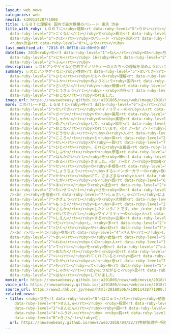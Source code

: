 ```yaml
---
layout: web_news
categories: web
newsid: k10011428771000
title: ＬＧＢＴに理解を 国内で最大規模のパレード 東京 渋谷
title_with_ruby: ＬＧＢＴに<ruby>理解<rt data-ruby-level="5">りかい</rt></ruby>を <ruby>国内<rt
  data-ruby-level="2">こくない</rt></ruby>で<ruby>最大<rt data-ruby-level="4">さいだい</rt></ruby><ruby>規模<rt
  data-ruby-level="6">きぼ</rt></ruby>のパレード <ruby>東京<rt data-ruby-level="2">とうきょう</rt></ruby>
  <ruby>渋谷<rt data-ruby-level="8">しぶや</rt></ruby>
last_modified_at: '2018-05-06T16:44:00+09:00'
datetime: 2018<ruby>年<rt data-ruby-level="1">ねん</rt></ruby>05<ruby>月<rt data-ruby-level="1">がつ</rt></ruby>06<ruby>日<rt
  data-ruby-level="1">にち</rt></ruby> 16<ruby>時<rt data-ruby-level="2">じ</rt></ruby>44<ruby>分<rt
  data-ruby-level="2">ふん</rt></ruby>
description: レズビアンやゲイなど性的マイノリティーの人たちへの理解を深めようという国内で最大規模のパレードが東京・渋谷で行われました。
summary: レズビアンやゲイなど<ruby>性的<rt data-ruby-level="5">せいてき</rt></ruby>マイノリティーの<ruby>人<rt
  data-ruby-level="1">ひと</rt></ruby>たちへの<ruby>理解<rt data-ruby-level="5">りかい</rt></ruby>を<ruby>深<rt
  data-ruby-level="3">ふか</rt></ruby>めようという<ruby>国内<rt data-ruby-level="2">こくない</rt></ruby>で<ruby>最大<rt
  data-ruby-level="4">さいだい</rt></ruby><ruby>規模<rt data-ruby-level="6">きぼ</rt></ruby>のパレードが<ruby>東京<rt
  data-ruby-level="2">とうきょう</rt></ruby>・<ruby>渋谷<rt data-ruby-level="8">しぶや</rt></ruby>で<ruby>行<rt
  data-ruby-level="2">おこな</rt></ruby>われました。
image_url: https://newswebeasy.github.io/ja201805/news/web/image/2018/05/06/K10011428771_1805061651_1805061659_01_02.jpg
more: このパレードは、ＬＧＢＴと<ruby>呼<rt data-ruby-level="6">よ</rt></ruby>ばれるレズビアンやゲイなど<ruby>性的<rt
  data-ruby-level="5">せいてき</rt></ruby>マイノリティーの<ruby>人<rt data-ruby-level="1">ひと</rt></ruby>たちが<ruby>差別<rt
  data-ruby-level="4">さべつ</rt></ruby>や<ruby>偏見<rt data-ruby-level="7">へんけん</rt></ruby>にさらされない<ruby>社会<rt
  data-ruby-level="2">しゃかい</rt></ruby>の<ruby>実現<rt data-ruby-level="5">じつげん</rt></ruby>を<ruby>目指<rt
  data-ruby-level="3">めざ</rt></ruby>して、<ruby>毎年<rt data-ruby-level="2">まいとし</rt></ruby>、<ruby>行<rt
  data-ruby-level="2">おこな</rt></ruby>われています。<br /><br />７<ruby>回目<rt data-ruby-level="2">かいめ</rt></ruby>となることしは、<ruby>同性愛<rt
  data-ruby-level="5">どうせいあい</rt></ruby>の<ruby>人<rt data-ruby-level="1">ひと</rt></ruby>や<ruby>心<rt
  data-ruby-level="2">こころ</rt></ruby>と<ruby>体<rt data-ruby-level="2">からだ</rt></ruby>の<ruby>性<rt
  data-ruby-level="5">せい</rt></ruby>が<ruby>一致<rt data-ruby-level="7">いっち</rt></ruby>しないトランスジェンダーの<ruby>人<rt
  data-ruby-level="1">ひと</rt></ruby>、それに<ruby>支援者<rt data-ruby-level="7">しえんしゃ</rt></ruby>たちが、<ruby>渋谷<rt
  data-ruby-level="8">しぶや</rt></ruby>や<ruby>原宿<rt data-ruby-level="3">はらじゅく</rt></ruby>の<ruby>繁華街<rt
  data-ruby-level="7">はんかがい</rt></ruby>を<ruby>練<rt data-ruby-level="3">ね</rt></ruby>り<ruby>歩<rt
  data-ruby-level="3">ある</rt></ruby>きました。<br /><br /><ruby>参加者<rt data-ruby-level="4">さんかしゃ</rt></ruby>は、<ruby>性<rt
  data-ruby-level="5">せい</rt></ruby>の<ruby>多様性<rt data-ruby-level="5">たようせい</rt></ruby>を<ruby>象徴<rt
  data-ruby-level="7">しょうちょう</rt></ruby>するレインボーカラーの<ruby>旗<rt data-ruby-level="4">はた</rt></ruby>やプラカードを<ruby>掲<rt
  data-ruby-level="7">かか</rt></ruby>げて、さまざまな<ruby>人<rt data-ruby-level="1">ひと</rt></ruby>が<ruby>互<rt
  data-ruby-level="7">たが</rt></ruby>いを<ruby>認<rt data-ruby-level="6">みと</rt></ruby>め<ruby>合<rt
  data-ruby-level="6">あ</rt></ruby>う<ruby>社会<rt data-ruby-level="2">しゃかい</rt></ruby>の<ruby>大切<rt
  data-ruby-level="2">たいせつ</rt></ruby>さを<ruby>訴<rt data-ruby-level="7">うった</rt></ruby>えました。<br
  /><br /><ruby>主催者<rt data-ruby-level="7">しゅさいしゃ</rt></ruby>によりますと、ことしは<ruby>企業<rt
  data-ruby-level="7">きぎょう</rt></ruby>や<ruby>大使館<rt data-ruby-level="3">たいしかん</rt></ruby>などこれまでで<ruby>最<rt
  data-ruby-level="4">もっと</rt></ruby>も<ruby>多<rt data-ruby-level="2">おお</rt></ruby>い３７のグループが<ruby>参加<rt
  data-ruby-level="4">さんか</rt></ruby>したということです。<br /><br />また、<ruby>代々木公園<rt data-ruby-level="3">よよぎこうえん</rt></ruby>では、<ruby>性的<rt
  data-ruby-level="5">せいてき</rt></ruby>マイノリティーの<ruby>人<rt data-ruby-level="1">ひと</rt></ruby>たちを<ruby>支援<rt
  data-ruby-level="7">しえん</rt></ruby>する<ruby>企業<rt data-ruby-level="7">きぎょう</rt></ruby>やＮＰＯなどが１５９のブースを<ruby>出<rt
  data-ruby-level="1">だ</rt></ruby>し、<ruby>多<rt data-ruby-level="2">おお</rt></ruby>くの<ruby>人<rt
  data-ruby-level="1">ひと</rt></ruby>が<ruby>訪<rt data-ruby-level="7">おとず</rt></ruby>れました。<br
  /><br />パレードに<ruby>参加<rt data-ruby-level="4">さんか</rt></ruby>したバイセクシャルの２６<ruby>歳<rt
  data-ruby-level="7">さい</rt></ruby>の<ruby>女性<rt data-ruby-level="5">じょせい</rt></ruby>は「<ruby>多<rt
  data-ruby-level="2">おお</rt></ruby>くの<ruby>人<rt data-ruby-level="1">ひと</rt></ruby>が<ruby>手<rt
  data-ruby-level="1">て</rt></ruby>を<ruby>振<rt data-ruby-level="7">ふ</rt></ruby>ってくれて<ruby>温<rt
  data-ruby-level="3">あたた</rt></ruby>かく<ruby>迎<rt data-ruby-level="7">むか</rt></ruby>え<ruby>入<rt
  data-ruby-level="7">い</rt></ruby>れてくれていると<ruby>感<rt data-ruby-level="3">かん</rt></ruby>じました。お<ruby>互<rt
  data-ruby-level="7">たが</rt></ruby>いに<ruby>思<rt data-ruby-level="2">おも</rt></ruby>いやりを<ruby>持<rt
  data-ruby-level="3">も</rt></ruby>って<ruby>接<rt data-ruby-level="5">せっ</rt></ruby>していくことが、よりよい<ruby>社会<rt
  data-ruby-level="2">しゃかい</rt></ruby>につながると<ruby>思<rt data-ruby-level="2">おも</rt></ruby>います」と<ruby>話<rt
  data-ruby-level="2">はな</rt></ruby>していました。
movie_url: https://newswebeasy.github.io/ja201805/news/web/movie/2018/05/06/k10011428771_201805061858_201805061900.mp4
voice_url: https://newswebeasy.github.io/ja201805/news/web/voice/2018/05/06/k10011428771_201805061858_201805061900.mp3
source_url: https://www3.nhk.or.jp/news/html/20180506/k10011428771000.html
related_news:
- title: <ruby>羽生<rt data-ruby-level="8">はにゅう</rt></ruby><ruby>結弦<rt data-ruby-level="7">ゆづる</rt></ruby><ruby>選手<rt
    data-ruby-level="4">せんしゅ</rt></ruby> <ruby>祝賀<rt data-ruby-level="5">しゅくが</rt></ruby>パレードに10<ruby>万人<rt
    data-ruby-level="2">まんにん</rt></ruby><ruby>超<rt data-ruby-level="7">ちょう</rt></ruby>「この<ruby>風景<rt
    data-ruby-level="4">ふうけい</rt></ruby> <ruby>胸<rt data-ruby-level="6">むね</rt></ruby>に<ruby>刻<rt
    data-ruby-level="6">きざ</rt></ruby>む」
  url: https://newswebeasy.github.io/news/web/2018/04/22/羽生結弦選手-祝賀パレードに10万人超この風景-胸に刻む
...
```


